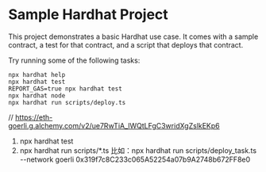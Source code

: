 # Sample Hardhat Project

This project demonstrates a basic Hardhat use case. It comes with a sample contract, a test for that contract, and a script that deploys that contract.

Try running some of the following tasks:

```shell
npx hardhat help
npx hardhat test
REPORT_GAS=true npx hardhat test
npx hardhat node
npx hardhat run scripts/deploy.ts
```

// https://eth-goerli.g.alchemy.com/v2/ue7RwTiA_lWQtLFgC3wridXgZslkEKp6

1. npx hardhat test
2. npx hardhat run scripts/\*.ts
   比如：npx hardhat run scripts/deploy_task.ts --network goerli
   0x319f7c8C233c065A52254a07b9A2748b672FF8e0
